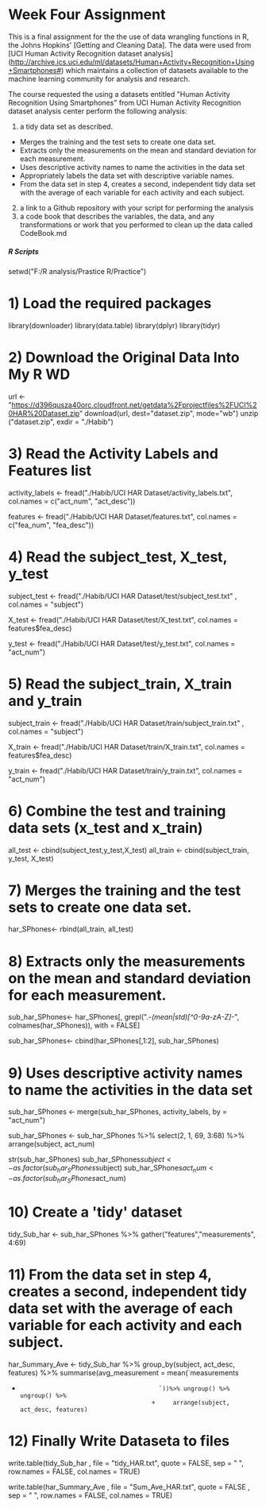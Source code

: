 # Week Four Assignment 

This is a final assignment for the the use of data wrangling functions in R, the Johns Hopkins' [Getting and Cleaning Data].
The data were used from  [UCI Human Activity Recognition dataset analysis] (http://archive.ics.uci.edu/ml/datasets/Human+Activity+Recognition+Using+Smartphones#) which maintains a collection of datasets available to the machine learning community for analysis and research.

The course requested the using a datasets entitled "Human Activity Recognition Using Smartphones" from UCI Human Activity Recognition dataset analysis center perform the following analysis:

 1) a tidy data set as described.
 - Merges the training and the test sets to create one data set.
 - Extracts only the measurements on the mean and standard deviation for each measurement.
 - Uses descriptive activity names to name the activities in the data set
 - Appropriately labels the data set with descriptive variable names.
 - From the data set in step 4, creates a second, independent tidy data set with the average of each variable for each activity and each subject.
 2) a link to a Github repository with your script for performing the analysis
 3) a code book that describes the variables, the data, and any transformations or work that you performed to clean up the data called CodeBook.md


##### R Scripts #####

setwd("F:/R analysis/Prastice R/Practice")

# 1) Load  the required packages
library(downloader)
library(data.table)
library(dplyr)
library(tidyr)

# 2) Download the Original Data Into My R WD
url <- "https://d396qusza40orc.cloudfront.net/getdata%2Fprojectfiles%2FUCI%20HAR%20Dataset.zip"
download(url, dest="dataset.zip", mode="wb")
unzip ("dataset.zip", exdir = "./Habib")


# 3) Read the Activity Labels and Features list

activity_labels <- fread("./Habib/UCI HAR Dataset/activity_labels.txt", col.names = c("act_num", "act_desc"))

features <- fread("./Habib/UCI HAR Dataset/features.txt", col.names = c("fea_num", "fea_desc"))


# 4) Read the subject_test, X_test, y_test

subject_test <- fread("./Habib/UCI HAR Dataset/test/subject_test.txt" , col.names = "subject")

X_test <- fread("./Habib/UCI HAR Dataset/test/X_test.txt", col.names = features$fea_desc)

y_test <- fread("./Habib/UCI HAR Dataset/test/y_test.txt", col.names = "act_num")


# 5) Read the subject_train, X_train and y_train

subject_train <- fread("./Habib/UCI HAR Dataset/train/subject_train.txt" , col.names = "subject")

X_train <- fread("./Habib/UCI HAR Dataset/train/X_train.txt", col.names = features$fea_desc)

y_train <- fread("./Habib/UCI HAR Dataset/train/y_train.txt", col.names = "act_num")



# 6) Combine the test and training data sets (x_test and x_train)
all_test <- cbind(subject_test,y_test,X_test)
all_train <- cbind(subject_train, y_test, X_test)

# 7) Merges the training and the test sets to create one data set.
har_SPhones<- rbind(all_train, all_test)

# 8) Extracts only the measurements on the mean and standard deviation for each measurement.

sub_har_SPhones<- har_SPhones[, grepl(".*-(mean|std)[^0-9a-zA-Z]-*", colnames(har_SPhones)), with = FALSE]

sub_har_SPhones<- cbind(har_SPhones[,1:2], sub_har_SPhones)


# 9) Uses descriptive activity names to name the activities in the data set
sub_har_SPhones <- merge(sub_har_SPhones, activity_labels, by = "act_num")

sub_har_SPhones <- sub_har_SPhones %>% select(2, 1, 69, 3:68) %>% arrange(subject, act_num)


str(sub_har_SPhones)
sub_har_SPhones$subject <- as.factor(sub_har_SPhones$subject)
sub_har_SPhones$act_num <- as.factor(sub_har_SPhones$act_num)


# 10) Create a 'tidy' dataset

tidy_Sub_har <- sub_har_SPhones %>% gather("features","measurements", 4:69)

# 11) From the data set in step 4, creates a second, independent tidy data set with the average of each variable for each activity and each subject.

har_Summary_Ave <- tidy_Sub_har %>% group_by(subject, act_desc, features) %>%   summarise(avg_measurement = mean(`measurements
+                                            `))%>% ungroup() %>% ungroup() %>% 
                                           +     arrange(subject, act_desc, features) 


# 12) Finally Write Dataseta to files
write.table(tidy_Sub_har , file = "tidy_HAR.txt", quote = FALSE, sep = " ", row.names = FALSE, col.names = TRUE)

write.table(har_Summary_Ave , file = "Sum_Ave_HAR.txt", quote = FALSE
, sep = " ", row.names = FALSE, col.names = TRUE)



